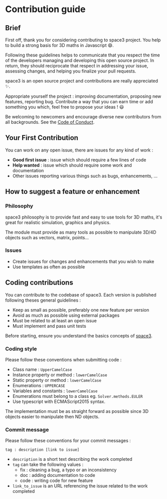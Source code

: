 # Contribution guide

## Brief

First off, thank you for considering contributing to space3 project. 
You help to build a strong basis for 3D maths in Javascript :smile:.

Following these guidelines helps to communicate that you respect the time of the developers managing and developing this open source project. 
In return, they should reciprocate that respect in addressing your issue, assessing changes, and helping you finalize your pull requests.

space3 is an open source project and contributions are really appreciated :sparkles:.

Appropriate yourself the project : improving documentation, proposing new features, reporting bug. 
Contribute a way that you can earn time or add something you which, feel free to propose your ideas ! :smiley:

Be welcoming to newcomers and encourage diverse new contributors from all backgrounds.
See the [Code of Conduct](https://github.com/samiBendou/space/blob/master/CODE_OF_CONDUCT.md).

## Your First Contribution

You can work on any open issue, there are issues for any kind of work :
* **Good first issue** : issue which should require a few lines of code
* **Help wanted** : issue which should require some work and documentation
* Other issues reporting various things such as bugs, enhancements, ...

## How to suggest a feature or enhancement

### Philosophy
space3 philosophy is to provide fast and easy to use tools for 3D maths, it's great for realistic simulation, graphics and physics.

The module must provide as many tools as possible to manipulate 3D/4D objects such as vectors, matrix, points...

### Issues
* Create issues for changes and enhancements that you wish to make
* Use templates as often as possible

## Coding contributions
You can contribute to the codebase of space3. Each version is published following theses general guidelines :

* Keep as small as possible, preferably one new feature per version
* Avoid as much as possible using external packages
* Must be related to at least an open issue
* Must implement and pass unit tests

Before starting, ensure you understand the basics concepts of [space3](https://samibendou.github.io/space3/).

### Coding style

Please follow these conventions when submitting code :
* Class name : `UpperCamelCase`
* Instance property or method : `lowerCamelCase`
* Static property or method : `lowerCamelCase`
* Enumerations : `UPPERCASE`
* Variables and constants : `lowerCamelCase`
* Enumerations must belong to a class eg. `Solver.methods.EULER`
* Use typescript with ECMAScript2015 syntax.

The implementation must be as straight forward as possible since 3D objects easier to manipulate then ND objects.

### Commit message

Please follow these conventions for your commit messages :
```
tag : description [link to issue]
```
* `description` is a short text describing the work completed
* `tag` can take the following values :
    * fix : cleaning a bug, a typo or an inconsistency
    * doc : adding documentation to code
    * code : writing code for new feature
* `link_to_issue` is an URL referencing the issue related to the work completed